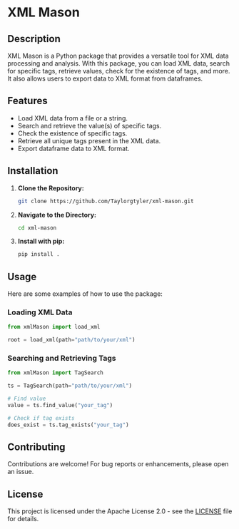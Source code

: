 # XML Mason

## Description

XML Mason is a Python package that provides a versatile tool for XML data processing and analysis. With this package, you can load XML data, search for specific tags, retrieve values, check for the existence of tags, and more. It also allows users to export data to XML format from dataframes.

## Features

- Load XML data from a file or a string.
- Search and retrieve the value(s) of specific tags.
- Check the existence of specific tags.
- Retrieve all unique tags present in the XML data.
- Export dataframe data to XML format.

## Installation

1. **Clone the Repository:**
   ```bash
   git clone https://github.com/Taylorgtyler/xml-mason.git
   ```

2. **Navigate to the Directory:**
   ```bash
   cd xml-mason
   ```

3. **Install with pip:**
   ```bash
   pip install .
   ```

## Usage

Here are some examples of how to use the package:

### Loading XML Data

```python
from xmlMason import load_xml

root = load_xml(path="path/to/your/xml")
```

### Searching and Retrieving Tags

```python
from xmlMason import TagSearch

ts = TagSearch(path="path/to/your/xml")

# Find value
value = ts.find_value("your_tag")

# Check if tag exists
does_exist = ts.tag_exists("your_tag")
```

## Contributing

Contributions are welcome! For bug reports or enhancements, please open an issue.

## License

This project is licensed under the Apache License 2.0 - see the [LICENSE](LICENSE) file for details.
